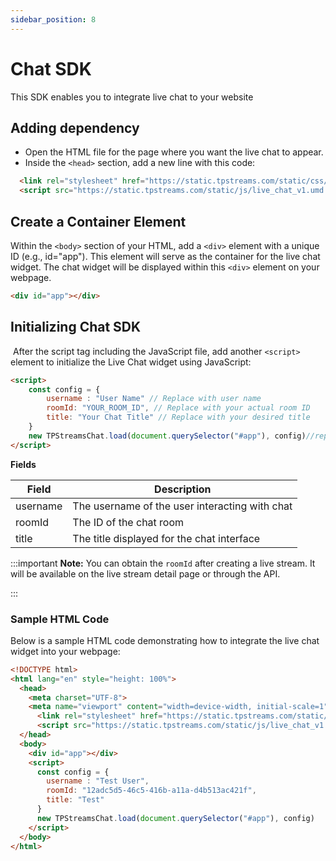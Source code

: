 ```yaml
---
sidebar_position: 8
---
```


# Chat SDK
This SDK enables you to integrate live chat to your website

## Adding dependency

- Open the HTML file for the page where you want the live chat to appear.
- Inside the `<head>` section, add a new line with this code:

```html
  <link rel="stylesheet" href="https://static.tpstreams.com/static/css/live_chat_v1.css">
  <script src="https://static.tpstreams.com/static/js/live_chat_v1.umd.cjs"></script>
```
## Create a Container Element

Within the `<body>` section of your HTML, add a `<div>` element with a unique ID (e.g., id="app"). This element will serve as the container for the live chat widget. The chat widget will be displayed within this `<div>` element on your webpage.

```html
<div id="app"></div>
```

## Initializing Chat SDK
 After the script tag including the JavaScript file, add another `<script>` element to initialize the Live Chat widget using JavaScript:

```html
<script>
    const config = {
        username : "User Name" // Replace with user name
        roomId: "YOUR_ROOM_ID", // Replace with your actual room ID
        title: "Your Chat Title" // Replace with your desired title
    }
    new TPStreamsChat.load(document.querySelector("#app"), config)//replace id with container element id
</script>
```

**Fields**

| Field    | Description                                     |
|----------|-------------------------------------------------|
| username | The username of the user interacting with chat  |
| roomId   | The ID of the chat room                         |
| title    | The title displayed for the chat interface      |


:::important
**Note:** You can obtain the `roomId` after creating a live stream. It will be available on the live stream detail page or through the API.

:::

### Sample HTML Code

Below is a sample HTML code demonstrating how to integrate the live chat widget into your webpage:

```html
<!DOCTYPE html>
<html lang="en" style="height: 100%">
  <head>
    <meta charset="UTF-8">
    <meta name="viewport" content="width=device-width, initial-scale=1">
      <link rel="stylesheet" href="https://static.tpstreams.com/static/css/live_chat_v1.css">
      <script src="https://static.tpstreams.com/static/js/live_chat_v1.umd.cjs"></script>
  </head>
  <body>
    <div id="app"></div>
    <script>
      const config = {
        username : "Test User",
        roomId: "12adc5d5-46c5-416b-a11a-d4b513ac421f",
        title: "Test"
      }
      new TPStreamsChat.load(document.querySelector("#app"), config)
    </script>
  </body>
</html>
```
